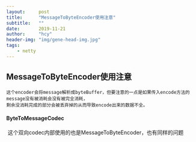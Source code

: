 ```yaml
---
layout:     post
title:      "MessageToByteEncoder使用注意"
subtitle:   ""
date:       2019-11-21
author:     "hcy"
header-img: "img/gene-head-img.jpg"
tags:
    - netty
---
```



## MessageToByteEncoder使用注意

	这个encoder会将message解析成byteBuffer，但要注意的一点是如果传入encode方法的message没有被消耗会没有被完全消耗，
	剩余没消耗完成的部分会被丢弃掉的从而导致encode出来的数据不全。

#### ByteToMessageCodec
​	这个双向codec内部使用的也是MessageToByteEncoder，也有同样的问题

